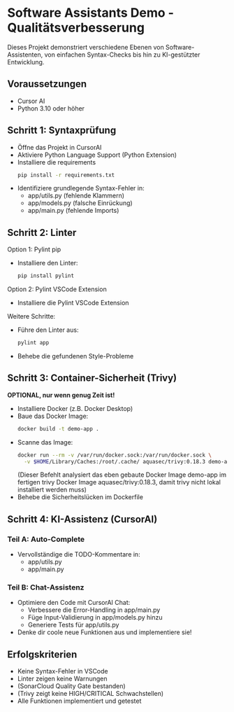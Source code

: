 # Software Assistants Demo - Qualitätsverbesserung

Dieses Projekt demonstriert verschiedene Ebenen von Software-Assistenten, von einfachen Syntax-Checks bis hin zu KI-gestützter Entwicklung.

## Voraussetzungen
- Cursor AI 
- Python 3.10 oder höher

## Schritt 1:  Syntaxprüfung
- Öffne das Projekt in CursorAI
- Aktiviere Python Language Support (Python Extension)
- Installiere die requirements
  ```bash
  pip install -r requirements.txt
  ```
- Identifiziere grundlegende Syntax-Fehler in:
  - app/utils.py (fehlende Klammern)
  - app/models.py (falsche Einrückung)
  - app/main.py (fehlende Imports)

## Schritt 2: Linter

Option 1: Pylint pip
- Installiere den Linter:
  ```bash
  pip install pylint
  ```
Option 2: Pylint VSCode Extension
- Installiere die Pylint VSCode Extension

Weitere Schritte:
- Führe den Linter aus:
  ```bash
  pylint app
  ```
- Behebe die gefundenen Style-Probleme


## Schritt 3: Container-Sicherheit (Trivy)
**OPTIONAL, nur wenn genug Zeit ist!**
- Installiere Docker (z.B. Docker Desktop)
- Baue das Docker Image:
  ```bash
  docker build -t demo-app .
  ```
- Scanne das Image:
  ```bash
  docker run --rm -v /var/run/docker.sock:/var/run/docker.sock \
    -v $HOME/Library/Caches:/root/.cache/ aquasec/trivy:0.18.3 demo-app
  ```
  (Dieser Befehlt analysiert das eben gebaute Docker Image demo-app im fertigen trivy Docker Image aquasec/trivy:0.18.3, damit trivy nicht lokal installiert werden muss)
- Behebe die Sicherheitslücken im Dockerfile

## Schritt 4: KI-Assistenz (CursorAI)
### Teil A: Auto-Complete
- Vervollständige die TODO-Kommentare in:
  - app/utils.py
  - app/main.py

### Teil B: Chat-Assistenz
- Optimiere den Code mit CursorAI Chat:
  - Verbessere die Error-Handling in app/main.py
  - Füge Input-Validierung in app/models.py hinzu
  - Generiere Tests für app/utils.py
- Denke dir coole neue Funktionen aus und implementiere sie!

## Erfolgskriterien
- Keine Syntax-Fehler in VSCode
- Linter zeigen keine Warnungen
- (SonarCloud Quality Gate bestanden)
- (Trivy zeigt keine HIGH/CRITICAL Schwachstellen)
- Alle Funktionen implementiert und getestet
